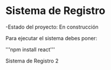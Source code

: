 <h1>Sistema de Registro</h1>
-Estado del proyecto: En construcción

Para ejecutar el sistema debes poner: 

'''npm install react'''

Sistema de Registro 2
